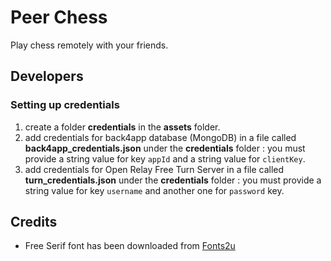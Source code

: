 # Peer Chess

Play chess remotely with your friends.

## Developers

### Setting up credentials

1. create a folder **credentials** in the **assets** folder.
2. add credentials for back4app database (MongoDB) in a file called **back4app_credentials.json** under the **credentials** folder : you must provide a string value for key `appId` and a string value for `clientKey`.
3. add credentials for Open Relay Free Turn Server in a file called **turn_credentials.json** under the **credentials** folder : you must provide a string value for key `username` and another one for `password` key.

## Credits

* Free Serif font has been downloaded from [Fonts2u](https://fr.fonts2u.com/)